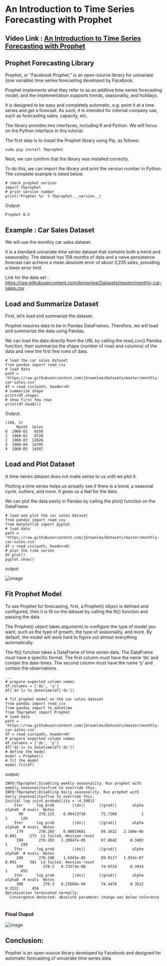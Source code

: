 # An Introduction to Time Series Forecasting with Prophet

## Video Link : [An Introduction to Time Series Forecasting with Prophet]()

## Prophet Forecasting Library
Prophet, or “Facebook Prophet,” is an open-source library for univariate (one variable) time series forecasting developed by Facebook.

Prophet implements what they refer to as an additive time series forecasting model, and the implementation supports trends, seasonality, and holidays.

It is designed to be easy and completely automatic, e.g. point it at a time series and get a forecast. As such, it is intended for internal company use, such as forecasting sales, capacity, etc.

The library provides two interfaces, including R and Python. We will focus on the Python interface in this tutorial.

The first step is to install the Prophet library using Pip, as follows:

```
sudo pip install fbprophet

```

Next, we can confirm that the library was installed correctly.

To do this, we can import the library and print the version number in Python. The complete example is listed below.

```
# check prophet version
import fbprophet
# print version number
print('Prophet %s' % fbprophet.__version__)
```

Output:

```
Prophet 0.5
```

## Example : Car Sales Dataset

We will use the monthly car sales dataset.

It is a standard univariate time series dataset that contains both a trend and seasonality. The dataset has 108 months of data and a naive persistence forecast can achieve a mean absolute error of about 3,235 sales, providing a lower error limit.

Link for the data set : https://raw.githubusercontent.com/jbrownlee/Datasets/master/monthly-car-sales.csv

## Load and Summarize Dataset
First, let’s load and summarize the dataset.

Prophet requires data to be in Pandas DataFrames. Therefore, we will load and summarize the data using Pandas.

We can load the data directly from the URL by calling the read_csv() Pandas function, then summarize the shape (number of rows and columns) of the data and view the first few rows of data.

```
# load the car sales dataset
from pandas import read_csv
# load data
path = 'https://raw.githubusercontent.com/jbrownlee/Datasets/master/monthly-car-sales.csv'
df = read_csv(path, header=0)
# summarize shape
print(df.shape)
# show first few rows
print(df.head())
```

Output:

```
(108, 2)
     Month  Sales
0  1960-01   6550
1  1960-02   8728
2  1960-03  12026
3  1960-04  14395
4  1960-05  14587
```

## Load and Plot Dataset
A time-series dataset does not make sense to us until we plot it.

Plotting a time series helps us actually see if there is a trend, a seasonal cycle, outliers, and more. It gives us a feel for the data.

We can plot the data easily in Pandas by calling the plot() function on the DataFrame.

```
# load and plot the car sales dataset
from pandas import read_csv
from matplotlib import pyplot
# load data
path = 'https://raw.githubusercontent.com/jbrownlee/Datasets/master/monthly-car-sales.csv'
df = read_csv(path, header=0)
# plot the time series
df.plot()
pyplot.show()
```

output

![image](https://user-images.githubusercontent.com/63282184/144045525-e38ca7fd-928b-47cc-a526-98b5323137b1.png)


## Fit Prophet Model
To use Prophet for forecasting, first, a Prophet() object is defined and configured, then it is fit on the dataset by calling the fit() function and passing the data.

The Prophet() object takes arguments to configure the type of model you want, such as the type of growth, the type of seasonality, and more. By default, the model will work hard to figure out almost everything automatically.

The fit() function takes a DataFrame of time series data. The DataFrame must have a specific format. The first column must have the name ‘ds‘ and contain the date-times. The second column must have the name ‘y‘ and contain the observations.

```
...
# prepare expected column names
df.columns = ['ds', 'y']
df['ds']= to_datetime(df['ds'])

# fit prophet model on the car sales dataset
from pandas import read_csv
from pandas import to_datetime
from fbprophet import Prophet
# load data
path = 'https://raw.githubusercontent.com/jbrownlee/Datasets/master/monthly-car-sales.csv'
df = read_csv(path, header=0)
# prepare expected column names
df.columns = ['ds', 'y']
df['ds']= to_datetime(df['ds'])
# define the model
model = Prophet()
# fit the model
model.fit(df)
```

output:

```
INFO:fbprophet:Disabling weekly seasonality. Run prophet with weekly_seasonality=True to override this.
INFO:fbprophet:Disabling daily seasonality. Run prophet with daily_seasonality=True to override this.
Initial log joint probability = -4.39613
    Iter      log prob        ||dx||      ||grad||       alpha      alpha0  # evals  Notes
      99       270.121    0.00413718       75.7289           1           1      120
    Iter      log prob        ||dx||      ||grad||       alpha      alpha0  # evals  Notes
     179       270.265    0.00019681       84.1622   2.169e-06       0.001      273  LS failed, Hessian reset
     199       270.283   1.38947e-05       87.8642      0.3402           1      299
    Iter      log prob        ||dx||      ||grad||       alpha      alpha0  # evals  Notes
     240       270.296    1.6343e-05       89.9117   1.953e-07       0.001      381  LS failed, Hessian reset
     299         270.3   4.73573e-08       74.9719      0.3914           1      455
    Iter      log prob        ||dx||      ||grad||       alpha      alpha0  # evals  Notes
     300         270.3   8.25604e-09       74.4478      0.3522      0.3522      456
Optimization terminated normally:
  Convergence detected: absolute parameter change was below tolerance
  
```
### Final Ouput

![image](https://user-images.githubusercontent.com/63282184/144045888-d93e4ded-3a51-4637-aeb8-f155e053cc4b.png)

## Conclusion: 
Prophet is an open-source library developed by Facebook and designed for automatic forecasting of univariate time series data.
